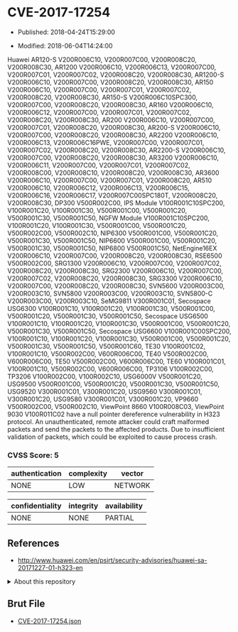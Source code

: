 # CVE-2017-17254

- Published: 2018-04-24T15:29:00

- Modified: 2018-06-04T14:24:00

Huawei AR120-S V200R006C10, V200R007C00, V200R008C20, V200R008C30, AR1200 V200R006C10, V200R006C13, V200R007C00, V200R007C01, V200R007C02, V200R008C20, V200R008C30, AR1200-S V200R006C10, V200R007C00, V200R008C20, V200R008C30, AR150 V200R006C10, V200R007C00, V200R007C01, V200R007C02, V200R008C20, V200R008C30, AR150-S V200R006C10SPC300, V200R007C00, V200R008C20, V200R008C30, AR160 V200R006C10, V200R006C12, V200R007C00, V200R007C01, V200R007C02, V200R008C20, V200R008C30, AR200 V200R006C10, V200R007C00, V200R007C01, V200R008C20, V200R008C30, AR200-S V200R006C10, V200R007C00, V200R008C20, V200R008C30, AR2200 V200R006C10, V200R006C13, V200R006C16PWE, V200R007C00, V200R007C01, V200R007C02, V200R008C20, V200R008C30, AR2200-S V200R006C10, V200R007C00, V200R008C20, V200R008C30, AR3200 V200R006C10, V200R006C11, V200R007C00, V200R007C01, V200R007C02, V200R008C00, V200R008C10, V200R008C20, V200R008C30, AR3600 V200R006C10, V200R007C00, V200R007C01, V200R008C20, AR510 V200R006C10, V200R006C12, V200R006C13, V200R006C15, V200R006C16, V200R006C17, V200R007C00SPC180T, V200R008C20, V200R008C30, DP300 V500R002C00, IPS Module V100R001C10SPC200, V100R001C20, V100R001C30, V500R001C00, V500R001C20, V500R001C30, V500R001C50, NGFW Module V100R001C10SPC200, V100R001C20, V100R001C30, V500R001C00, V500R001C20, V500R002C00, V500R002C10, NIP6300 V500R001C00, V500R001C20, V500R001C30, V500R001C50, NIP6600 V500R001C00, V500R001C20, V500R001C30, V500R001C50, NIP6800 V500R001C50, NetEngine16EX V200R006C10, V200R007C00, V200R008C20, V200R008C30, RSE6500 V500R002C00, SRG1300 V200R006C10, V200R007C00, V200R007C02, V200R008C20, V200R008C30, SRG2300 V200R006C10, V200R007C00, V200R007C02, V200R008C20, V200R008C30, SRG3300 V200R006C10, V200R007C00, V200R008C20, V200R008C30, SVN5600 V200R003C00, V200R003C10, SVN5800 V200R003C00, V200R003C10, SVN5800-C V200R003C00, V200R003C10, SeMG9811 V300R001C01, Secospace USG6300 V100R001C10, V100R001C20, V100R001C30, V500R001C00, V500R001C20, V500R001C30, V500R001C50, Secospace USG6500 V100R001C10, V100R001C20, V100R001C30, V500R001C00, V500R001C20, V500R001C30, V500R001C50, Secospace USG6600 V100R001C00SPC200, V100R001C10, V100R001C20, V100R001C30, V500R001C00, V500R001C20, V500R001C30, V500R001C50, V500R001C60, TE30 V100R001C02, V100R001C10, V500R002C00, V600R006C00, TE40 V500R002C00, V600R006C00, TE50 V500R002C00, V600R006C00, TE60 V100R001C01, V100R001C10, V500R002C00, V600R006C00, TP3106 V100R002C00, TP3206 V100R002C00, V100R002C10, USG6000V V500R001C20, USG9500 V500R001C00, V500R001C20, V500R001C30, V500R001C50, USG9520 V300R001C01, V300R001C20, USG9560 V300R001C01, V300R001C20, USG9580 V300R001C01, V300R001C20, VP9660 V500R002C00, V500R002C10, ViewPoint 8660 V100R008C03, ViewPoint 9030 V100R011C02 have a null pointer dereference vulnerability in H323 protocol. An unauthenticated, remote attacker could craft malformed packets and send the packets to the affected products. Due to insufficient validation of packets, which could be exploited to cause process crash.

### CVSS Score: **5**

| authentication | complexity | vector |
| --- | --- | --- |
| NONE | LOW | NETWORK |

| confidentiality | integrity | availability |
| --- | --- | --- |
| NONE | NONE | PARTIAL |

## References

* http://www.huawei.com/en/psirt/security-advisories/huawei-sa-20171227-01-h323-en

<details>
<summary>About this repository</summary> 

  This repository is part of the project [Live Hack CVE](https://github.com/Live-Hack-CVE). Main website can be found [www.live-hack.org](https://www.live-hack.org) 
  
  Made by [Sn0wAlice](https://github.com/Sn0wAlice) for the people that care about security and need to have a feed of the latest CVEs. Hope you enjoy it, don't forget to star the repo and follow me on [Twitter](https://twitter.com/Sn0wAlice) and [Github](https://github.com/Sn0wAlice). And that is my [personnal website](https://www.alice-snow.me/)

  - [Home Page](https://github.com/Live-Hack-CVE)
  - [Framework](https://github.com/Live-Hack-CVE/cve-framework)
  - [CVE database](https://github.com/Live-Hack-CVE/full_database)
  - [Changelog](https://github.com/Live-Hack-CVE/Changelog)
</details>

## Brut File

* [CVE-2017-17254.json](https://raw.githubusercontent.com/Live-Hack-CVE/full_database/main/cves/2017/CVE-2017-17254.json)


